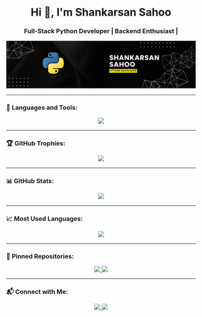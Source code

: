 <h1 align="center">Hi 👋, I'm Shankarsan Sahoo</h1>
<h3 align="center">Full-Stack Python Developer | Backend Enthusiast |</h3>

<p align="center">
   <img src="https://raw.githubusercontent.com/Shankarsan-Sahoo/Shankarsan-Sahoo/refs/heads/main/Black%20and%20Yellow%20Web%20Developer%20LinkedIn%20Banner.png" alt="Banner" />
</p>

---

### 🚀 **Languages and Tools:**
<p align="center">
   <img src="https://skillicons.dev/icons?i=python,django,flask,mysql,mongodb,git,github,linux,docker,aws,vscode,html,css,js,bootstrap" />
</p>

---

### 🏆 **GitHub Trophies:**
<p align="center">
  <img src="https://github-profile-trophy.vercel.app/?username=Shankarsan-Sahoo&theme=darkhub&row=2&column=4" />
</p>

---

### 📊 **GitHub Stats:**
<p align="center">
  <img src="https://github-readme-stats.vercel.app/api?username=Shankarsan-Sahoo&show_icons=true&theme=radical" />
</p>

---

### 📈 **Most Used Languages:**
<p align="center">
  <img src="https://github-readme-stats.vercel.app/api/top-langs/?username=Shankarsan-Sahoo&layout=compact&theme=radical" />
</p>

---


### 📌 **Pinned Repositories:**
<p align="center">
  <a href="https://github.com/Shankarsan-Sahoo/cgpa_calculator-for-Biju-Patnaik-University-of-Technology-BPUT-.git">
    <img src="https://github-readme-stats.vercel.app/api/pin/?username=Shankarsan-Sahoo&repo=your-repo-1&theme=radical" />
  </a>
  <a href="https://github.com/Shankarsan-Sahoo/your-repo-2">
    <img src="https://github-readme-stats.vercel.app/api/pin/?username=Shankarsan-Sahoo&repo=your-repo-2&theme=radical" />
  </a>
</p>

---

### 📬 **Connect with Me:**
<p align="center">
  <a href="https://www.linkedin.com/in/shankarsan-sahoo?utm_source=share&utm_campaign=share_via&utm_content=profile&utm_medium=android_app">
    <img src="https://img.shields.io/badge/LinkedIn-blue?style=for-the-badge&logo=linkedin" />
  </a>
  <a href="mailto:shankarsansahoo2001@gmail.com">
    <img src="https://img.shields.io/badge/Gmail-red?style=for-the-badge&logo=gmail" />
  </a>
</p>
